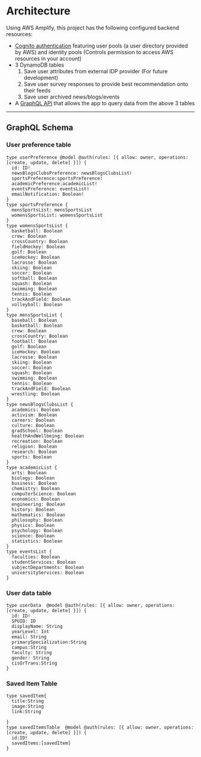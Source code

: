 # Architecture

Using AWS Amplify, this project has the following configured backend resources:
* [Cognito authentication](https://docs.amplify.aws/lib/auth/getting-started/q/platform/js) featuring user pools (a user directory provided by AWS) and identity pools (Controls permission to access AWS resources in your account)
* 3 DynamoDB tables 
  1. Save user attributes from external IDP provider (For future development)
  2. Save user survey responses to provide best recommendation onto their feeds 
  3. Save user archived news/blogs/events
* A [GraphQL API](https://docs.amplify.aws/guides/api-graphql/building-a-form-api/q/platform/js) that allows the app to query data from the above 3 tables


<hr>

## GraphQL Schema
### User preference table
```
type userPreference @model @auth(rules: [{ allow: owner, operations: [create, update, delete] }]) {
  id: ID!
  newsBlogsClubsPreference: newsBlogsClubsList!
  sportsPreference:sportsPreference!
  academicPreference:academicList!
  eventsPreference: eventsList!
  emailNotification: Boolean!
}
type sportsPreference {
  mensSportsList: mensSportsList
  womensSportsList: womensSportsList
}
type womensSportsList {
  basketball: Boolean
  crew: Boolean
  crossCountry: Boolean
  fieldHockey: Boolean
  golf: Boolean
  iceHockey: Boolean
  lacrosse: Boolean
  skiing: Boolean
  soccer: Boolean
  softball: Boolean
  squash: Boolean
  swimming: Boolean
  tennis: Boolean
  trackAndField: Boolean
  volleyball: Boolean
}
type mensSportsList {
  baseball: Boolean
  basketball: Boolean
  crew: Boolean
  crossCountry: Boolean
  football: Boolean
  golf: Boolean
  iceHockey: Boolean
  lacrosse: Boolean
  skiing: Boolean
  soccer: Boolean
  squash: Boolean
  swimming: Boolean
  tennis: Boolean
  trackAndField: Boolean
  wrestling: Boolean
}
type newsBlogsClubsList {
  academics: Boolean
  activism: Boolean
  careers: Boolean
  culture: Boolean
  gradSchool: Boolean
  healthAndWellbeing: Boolean
  recreation: Boolean
  religion: Boolean
  research: Boolean
  sports: Boolean
}
type academicList {
  arts: Boolean
  biology: Boolean
  business: Boolean
  chemistry: Boolean
  computerScience: Boolean
  economics: Boolean
  engineering: Boolean
  history: Boolean
  mathematics: Boolean
  philosophy: Boolean
  physics: Boolean
  psychology: Boolean
  science: Boolean
  statistics: Boolean
}
type eventsList {
  faculties: Boolean
  studentServices: Boolean
  subjectDepartments: Boolean
  universityServices: Boolean
}
```
### User data table
```
type userData  @model @auth(rules: [{ allow: owner, operations: [create, update, delete] }]) {
  id: ID!
  SPUID: ID
  displayName: String
  yearLevel: Int
  email: String
  primarySpecialization:String
  campus:String
  faculty: String
  gender: String
  cisOrTrans:String
}

```
### Saved Item Table
```
type savedItem{
  title:String
  image:String
  link:String

}
type savedItemsTable  @model @auth(rules: [{ allow: owner, operations: [create, update, delete] }]) {
  id:ID!
  savedItems:[savedItem]
}

